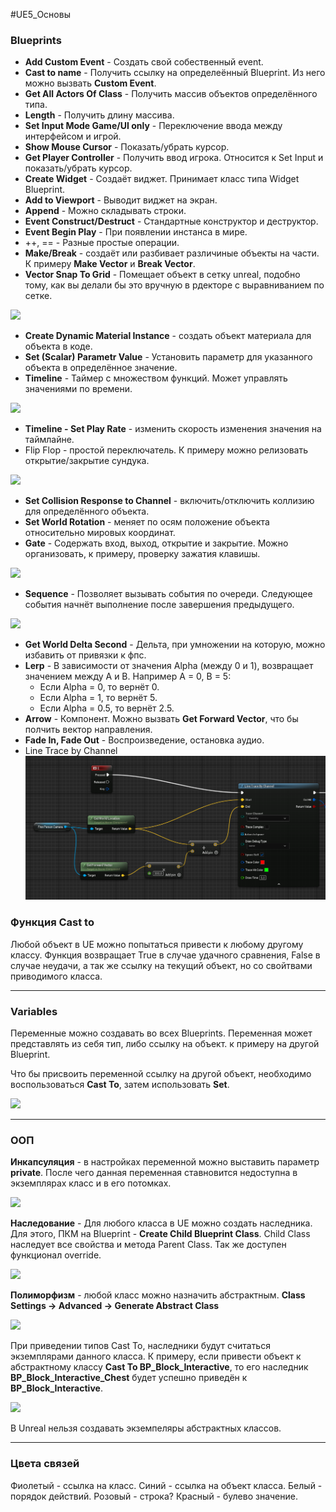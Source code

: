#UE5_Основы
### Blueprints

- **Add Custom Event** - Создать свой собественный event.
- **Cast to name** - Получить ссылку на определеённый Blueprint. Из него можно вызвать **Custom Event**.
- **Get All Actors Of Class** - Получить массив объектов определённого типа.
- **Length** - Получить длину массива.
- **Set Input Mode Game/UI only** - Переключение ввода между интерфейсом и игрой.
- **Show Mouse Cursor** - Показать/убрать курсор.
- **Get Player Controller** - Получить ввод игрока. Относится к Set Input и показать/убрать курсор.
- **Create Widget** - Создаёт виджет. Принимает класс типа Widget Blueprint.
- **Add to Viewport** - Выводит виджет на экран.
- **Append** - Можно складывать строки.
- **Event Construct/Destruct** - Стандартные конструктор и деструктор.
- **Event Begin Play** - При появлении инстанса в мире.
- ++, == - Разные простые операции.
- **Make/Break** - создаёт или разбивает различиные объекты на части. К примеру **Make Vector** и **Break Vector**.
- **Vector Snap To Grid** - Помещает объект в сетку unreal, подобно тому, как вы делали бы это вручную в рдекторе с выравниванием по сетке.

![](Files/Images/Pasted%20image%2020221208125515.png)

- **Create Dynamic Material Instance** - создать объект материала для объекта в коде.
- **Set (Scalar) Parametr Value** - Установить параметр для указанного объекта в определённое значение.
- **Timeline** - Таймер с множеством функций. Может управлять значениями по времени.

![](Files/Images/Pasted%20image%2020221208153412.png)
- **Timeline - Set Play Rate** - изменить скорость изменения значения на таймлайне.
- Flip Flop - простой переключатель. К примеру можно релизовать открытие/закрытие сундука.

![](Files/Images/Pasted%20image%2020221208193538.png)

- **Set Collision Response to Channel** - включить/отключить коллизию для определённого объекта.
- **Set World Rotation** - меняет по осям положение объекта относительно мировых координат.
- **Gate** - Содержать вход, выход, открытие и закрытие. Можно организовать, к примеру, проверку зажатия клавишы.

![](Files/Images/Pasted%20image%2020221213175141.png)

- **Sequence** - Позволяет вызывать события по очереди. Следующее события начнёт выполнение после завершения предыдущего.

![](Files/Images/Pasted%20image%2020221213175542.png)

- **Get World Delta Second** - Дельта, при умножении на которую, можно избавить от привязки к фпс.
- **Lerp** - В зависимости от значения Alpha (между 0 и 1), возвращает значением между A и B. 
  Например A = 0, B = 5:
   - Если Alpha = 0, то вернёт 0.
   - Если Alpha = 1, то вернёт 5.
   - Если Alpha = 0.5, то вернёт 2.5.
- **Arrow** - Компонент. Можно вызвать **Get Forward Vector**, что бы полчить вектор направления.
- **Fade In, Fade Out** - Воспроизведение, остановка аудио.
- Line Trace by Channel
![](../Files/Images/Pasted%20image%2020230215205849.png)

### Функция Cast to

Любой объект в UE можно попытаться привести к любому другому классу.
Функция возвращает True в случае удачного сравнения, False в случае неудачи, а так же ссылку на текущий объект, но со свойтвами приводимого класса.

----

### Variables

Переменные можно создавать во всех Blueprints. Переменная может представлять из себя тип, либо ссылку на объект. к примеру на другой Blueprint. 

Что бы присвоить переменной ссылку на другой объект, необходимо воспользоваться **Cast To**, затем использовать **Set**.

![](Files/Images/Pasted%20image%2020221206215204.png)

---
### ООП

**Инкапсуляция** - в настройках переменной можно выставить параметр **private**. После чего данная переменная ставновится недоступна в экземплярах класс и в его потомках.

![](Files/Images/Pasted%20image%2020221208185712.png)

**Наследование** - Для любого класса в UE можно создать наследника. Для этого, ПКМ на Blueprint - **Create Child Blueprint Class**.
Child Class наследует все свойства и метода Parent Class. Так же доступен функционал override.

![](Files/Images/Pasted%20image%2020221208190032.png)

**Полиморфизм** - любой класс можно назначить абстрактным. 
**Class Settings -> Advanced -> Generate Abstract Class**

![](Files/Images/Pasted%20image%2020221208195919.png)

При приведении типов Cast To, наследники будут считаться экземплярами данного класса. 
К примеру, если привести объект к абстрактному классу **Cast To BP_Block_Interactive**, то его наследник **BP_Block_Interactive_Chest** будет успешно приведён к **BP_Block_Interactive**. 

![](Files/Images/Pasted%20image%2020221208191218.png)

В Unreal нельзя создавать экземпеляры абстрактных классов.

---

### Цвета связей

Фиолетый - ссылка на класс.
Синий - ссылка на объект класса.
Белый - порядок действий.
Розовый - строка?
Красный - булево значение.
